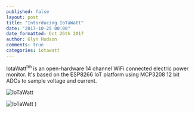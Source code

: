 ```yaml
---
published: false
layout: post
title: "Intorducing IoTaWatt"
date: "2017-10-25 00:00"
date_formatted: Oct 26th 2017
author: Glyn Hudson
comments: true
categories: iotawatt
---
```



IotaWatt<sup>tm</sup> is an open-hardware 14 channel WiFi connected electric power monitor. It's based on the ESP8266 IoT platform using MCP3208 12 bit ADCs to sample voltage and current.

![IoTaWatt]({{site.image_path}}/iotawatt-1.jpg)

![IoTaWatt]({{site.image_path}}/iota-config.png)
)

<!--more-->
